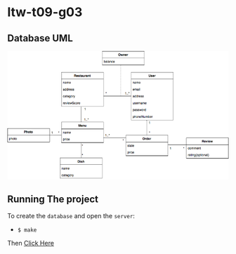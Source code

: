 # ltw-t09-g03

## Database UML

![DatabaseUML](docs/images/DatabaseUML3.png)


## Running The project
 
To create the `database` and open the `server`:

- `$ make` 

Then [Click Here](http://localhost:5500/)